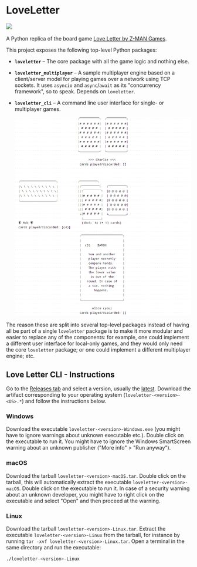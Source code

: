 # LoveLetter

![](https://github.com/plammens/loveletter/workflows/Python%20application/badge.svg)

A Python replica of the board game [Love Letter by Z-MAN Games](https://www.zmangames.com/en/games/love-letter/).

This project exposes the following top-level Python packages:

- **`loveletter`** – 
  The core package with all the game logic and nothing else.
- **`loveletter_multiplayer`** –
  A sample multiplayer engine based on a client/server model for playing games over a
  network using TCP sockets.
  It uses `asyncio` and `async`/`await` as its "concurrency framework", so to speak.
  Depends on `loveletter`.
- **`loveletter_cli`** –
  A command line user interface for single- or multiplayer games.

  ![CLI screenshot](docs/img/cli-screenshot.png)

The reason these are split into several top-level packages instead of having all be part
of a single `loveletter` package is to make it more modular and easier to replace any 
of the components:
for example, one could implement a different user interface for local-only games, and
they would only need the core `loveletter` package; 
or one could implement a different multiplayer engine;
etc.


## Love Letter CLI - Instructions

Go to the [Releases tab](https://github.com/plammens/loveletter/releases) and select a version, usually the [latest](https://github.com/plammens/loveletter/releases/latest).
Download the artifact corresponding to your operating system (`loveletter-<version>-<OS>.*`) and follow the instructions below.

### Windows

Download the executable `loveletter-<version>-Windows.exe` (you might have to ignore warnings about unknown executable etc.).
Double click on the executable to run it.
You might have to ignore the Windows SmartScreen warning about an unknown publisher ("More info" > "Run anyway").


### macOS

Download the tarball `loveletter-<version>-macOS.tar`.
Double click on the tarball, this will automatically extract the executable `loveletter-<version>-macOS`.
Double click on the executable to run it.
In case of a security warning about an unknown developer, you might have to right click on the executable and select "Open" and then proceed at the warning.


### Linux

Download the tarball `loveletter-<version>-Linux.tar`.
Extract the executable `loveletter-<version>-Linux` from the tarball, for instance by running `tar -xvf loveletter-<version>-Linux.tar`.
Open a terminal in the same directory and run the executable:
```bash
./loveletter-<version>-Linux
```
